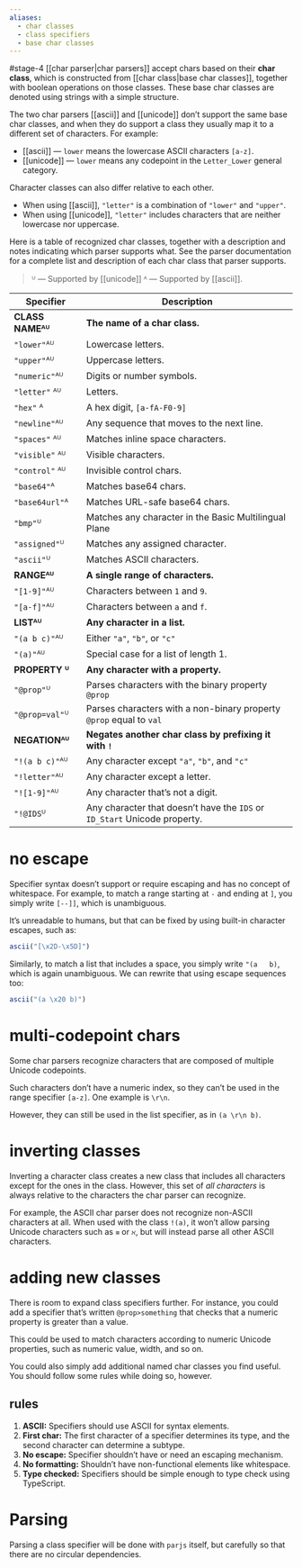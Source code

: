 ```yaml
---
aliases:
  - char classes
  - class specifiers
  - base char classes
---
```

#stage-4
[[char parser|char parsers]] accept chars based on their **char class**, which is constructed from [[char class|base char classes]], together with boolean operations on those classes. These base char classes are denoted using strings with a simple structure.

The two char parsers [[ascii]] and [[unicode]] don’t support the same base char classes, and when they do support a class they usually map it to a different set of characters. For example:
- [[ascii]] — `lower` means the lowercase ASCII characters `[a-z]`.
- [[unicode]] — `lower` means any codepoint in the `Letter_Lower` general category.

Character classes can also differ relative to each other.
- When using [[ascii]], `"letter"` is a combination of `"lower"` and `"upper"`.
- When using [[unicode]], `"letter"` includes characters that are neither lowercase nor uppercase.

Here is a table of recognized char classes, together with a description and notes indicating which parser supports what. See the parser documentation for a complete list and description of each char class that parser supports.
> ᵁ — Supported by [[unicode]]
> ᴬ — Supported by [[ascii]].

| Specifier        | Description                                                               |
| ---------------- | ------------------------------------------------------------------------- |
| **CLASS NAMEᴬᵁ** | **The name of a char class.**                                             |
| `"lower"`ᴬᵁ      | Lowercase letters.                                                        |
| `"upper"`ᴬᵁ      | Uppercase letters.                                                        |
| `"numeric"`ᴬᵁ    | Digits or number symbols.                                                 |
| `"letter"` ᴬᵁ    | Letters.                                                                  |
| `"hex"` ᴬ        | A hex digit, `[a-fA-F0-9]`                                                |
| `"newline"`ᴬᵁ    | Any sequence that moves to the next line.                                 |
| `"spaces"` ᴬᵁ    | Matches inline space characters.                                          |
| `"visible"` ᴬᵁ   | Visible characters.                                                       |
| `"control"` ᴬᵁ   | Invisible control chars.                                                  |
| `"base64"`ᴬ      | Matches base64 chars.                                                     |
| `"base64url"`ᴬ   | Matches URL-safe base64 chars.                                            |
| `"bmp"`ᵁ         | Matches any character in the Basic Multilingual Plane                     |
| `"assigned"`ᵁ    | Matches any assigned character.                                           |
| `"ascii"`ᵁ       | Matches ASCII characters.                                                 |
| **RANGEᴬᵁ**      | **A single range of characters.**                                         |
| `"[1-9]"`ᴬᵁ      | Characters between `1` and `9`.                                           |
| `"[a-f]"`ᴬᵁ      | Characters between `a` and `f`.                                           |
| **LISTᴬᵁ**       | **Any character in a list.**                                              |
| `"(a b c)"`ᴬᵁ    | Either `"a"`, `"b"`, or `"c"`                                             |
| `"(a)"`ᴬᵁ        | Special case for a list of length 1.                                      |
| **PROPERTY ᵁ**   | **Any character with a property.**                                        |
| `"@prop"`ᵁ       | Parses characters with the binary property `@prop`                        |
| `"@prop=val"`ᵁ   | Parses characters with a non-binary property `@prop` equal to `val`       |
| **NEGATIONᴬᵁ**   | **Negates another char class by prefixing it with `!`**                   |
| `"!(a b c)"`ᴬᵁ   | Any character except `"a"`, `"b"`, and `"c"`                              |
| `"!letter"`ᴬᵁ    | Any character except a letter.                                            |
| `"![1-9]"`ᴬᵁ     | Any character that’s not a digit.                                         |
| `"!@IDS`ᵁ        | Any character that doesn’t have the `IDS` or `ID_Start` Unicode property. |
# no escape
Specifier syntax doesn’t support or require escaping and has no concept of whitespace. For example, to match a range starting at `-` and ending at `]`, you simply write `[--]]`, which is unambiguous.

It’s unreadable to humans, but that can be fixed by using built-in character escapes, such as:

```ts
ascii("[\x2D-\x5D]")
```

Similarly, to match a list that includes a space, you simply write `"(a   b)`, which is again unambiguous. We can rewrite that using escape sequences too:

```ts
ascii("(a \x20 b)")
```
# multi-codepoint chars
Some char parsers recognize characters that are composed of multiple Unicode codepoints. 

Such characters don’t have a numeric index, so they can’t be used in the range specifier `[a-z]`. One example is `\r\n`.

However, they can still be used in the list specifier, as in `(a \r\n b)`. 
# inverting classes
Inverting a character class creates a new class that includes all characters except for the ones in the class. However, this set of *all characters* is always relative to the characters the char parser can recognize.

For example, the ASCII char parser does not recognize non-ASCII characters at all. When used with the class `!(a)`, it won’t allow parsing Unicode characters such as `≡` or `ℵ`, but will instead parse all other ASCII characters.
# adding new classes
There is room to expand class specifiers further. For instance, you could add a specifier that’s written `@prop>something` that checks that a numeric property is greater than a value. 

This could be used to match characters according to numeric Unicode properties, such as numeric value, width, and so on. 

You could also simply add additional named char classes you find useful. You should follow some rules while doing so, however.
## rules
1. **ASCII:** Specifiers should use ASCII for syntax elements.
3. **First char:** The first character of a specifier determines its type, and the second character can determine a subtype. 
4. **No escape:** Specifier shouldn’t have or need an escaping mechanism.
5. **No formatting:** Shouldn’t have non-functional elements like whitespace.
6. **Type checked:** Specifiers should be simple enough to type check using TypeScript.
# Parsing
Parsing a class specifier will be done with `parjs` itself, but carefully so that there are no circular dependencies.